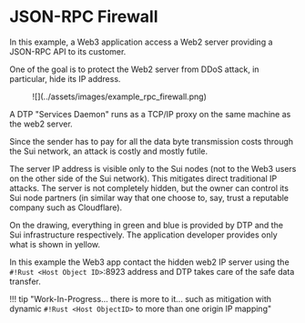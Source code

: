# JSON-RPC Firewall

In this example, a Web3 application access a Web2 server providing a JSON-RPC API to its customer. 

One of the goal is to protect the Web2 server from DDoS attack, in particular, hide its IP address.

<figure markdown>![](../assets/images/example_rpc_firewall.png)</figure>

A DTP "Services Daemon" runs as a TCP/IP proxy on the same machine as the web2 server.

Since the sender has to pay for all the data byte transmission costs through the Sui network, an attack is costly and mostly futile.

The server IP address is visible only to the Sui nodes (not to the Web3 users on the other side of the Sui network). This mitigates direct traditional IP attacks. The server is not completely hidden, but the owner can control its Sui node partners (in similar way that one choose to, say, trust a reputable company such as Cloudflare).

On the drawing, everything in green and blue is provided by DTP and the Sui infrastructure respectively. The application developer provides only what is shown in yellow.

In this example the Web3 app contact the hidden web2 IP server using the `#!Rust <Host Object ID>`:8923 address and DTP takes care of the safe data transfer.

!!! tip "Work-In-Progress... there is more to it... such as mitigation with dynamic `#!Rust <Host ObjectID>` to more than one origin IP mapping"